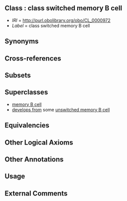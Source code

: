 
## Class : class switched memory B cell

 * *IRI* = http://purl.obolibrary.org/obo/CL_0000972
 * *Label* = class switched memory B cell

## Synonyms


## Cross-references


## Subsets


## Superclasses

 * [memory B cell](../../CL/87/CL_0000787.md)
 * [develops from](../../RO/02/RO_0002202.md) some [unswitched memory B cell](../../CL/70/CL_0000970.md)

## Equivalencies


## Other Logical Axioms


## Other Annotations


## Usage


## External Comments

